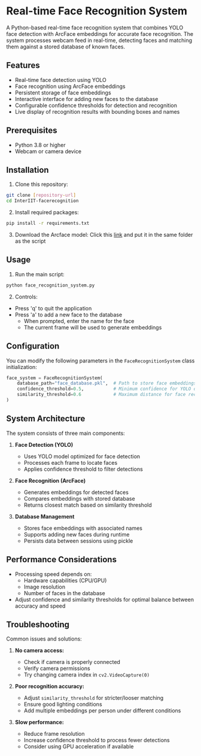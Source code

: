 # Real-time Face Recognition System

A Python-based real-time face recognition system that combines YOLO face detection with ArcFace embeddings for accurate face recognition. The system processes webcam feed in real-time, detecting faces and matching them against a stored database of known faces.

## Features

- Real-time face detection using YOLO
- Face recognition using ArcFace embeddings
- Persistent storage of face embeddings
- Interactive interface for adding new faces to the database
- Configurable confidence thresholds for detection and recognition
- Live display of recognition results with bounding boxes and names

## Prerequisites

- Python 3.8 or higher
- Webcam or camera device

## Installation

1. Clone this repository:
```bash
git clone [repository-url]
cd InterIIT-facerecognition
```

2. Install required packages:
```bash
pip install -r requirements.txt
```

3. Download the Arcface model: Click this [link](https://www.digidow.eu/f/datasets/arcface-tensorflowlite/model.tflite) and put it in the same folder as the script

## Usage

1. Run the main script:
```bash
python face_recognition_system.py
```

2. Controls:
- Press 'q' to quit the application
- Press 'a' to add a new face to the database
  - When prompted, enter the name for the face
  - The current frame will be used to generate embeddings

## Configuration

You can modify the following parameters in the `FaceRecognitionSystem` class initialization:

```python
face_system = FaceRecognitionSystem(
    database_path="face_database.pkl",  # Path to store face embeddings
    confidence_threshold=0.5,           # Minimum confidence for YOLO detection
    similarity_threshold=0.6            # Maximum distance for face recognition match
)
```

## System Architecture

The system consists of three main components:

1. **Face Detection (YOLO)**
   - Uses YOLO model optimized for face detection
   - Processes each frame to locate faces
   - Applies confidence threshold to filter detections

2. **Face Recognition (ArcFace)**
   - Generates embeddings for detected faces
   - Compares embeddings with stored database
   - Returns closest match based on similarity threshold

3. **Database Management**
   - Stores face embeddings with associated names
   - Supports adding new faces during runtime
   - Persists data between sessions using pickle

## Performance Considerations

- Processing speed depends on:
  - Hardware capabilities (CPU/GPU)
  - Image resolution
  - Number of faces in the database
- Adjust confidence and similarity thresholds for optimal balance between accuracy and speed

## Troubleshooting

Common issues and solutions:

1. **No camera access:**
   - Check if camera is properly connected
   - Verify camera permissions
   - Try changing camera index in `cv2.VideoCapture(0)`

2. **Poor recognition accuracy:**
   - Adjust `similarity_threshold` for stricter/looser matching
   - Ensure good lighting conditions
   - Add multiple embeddings per person under different conditions

3. **Slow performance:**
   - Reduce frame resolution
   - Increase confidence threshold to process fewer detections
   - Consider using GPU acceleration if available
